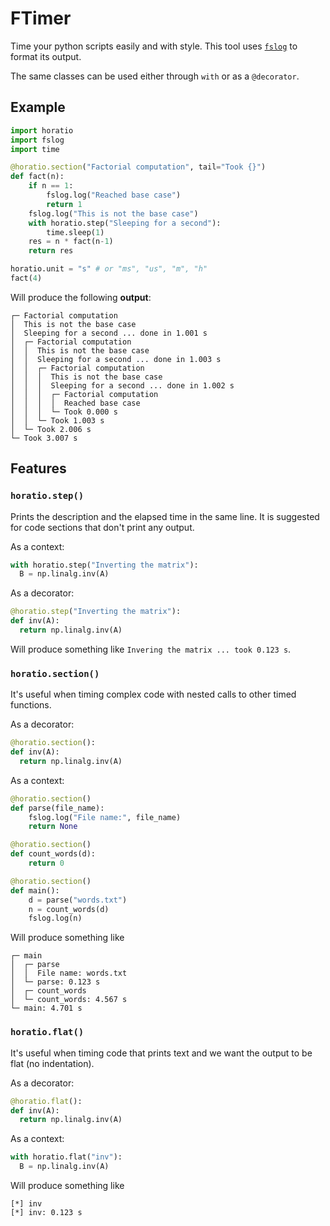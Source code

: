 # FTimer
Time your python scripts easily and with style. This tool uses [`fslog`](https://github.com/fsossai/fslog) to format its output.

The same classes can be used either through `with` or as a `@decorator`.

## Example

```python
import horatio
import fslog
import time

@horatio.section("Factorial computation", tail="Took {}")
def fact(n):
    if n == 1:
        fslog.log("Reached base case")
        return 1
    fslog.log("This is not the base case")
    with horatio.step("Sleeping for a second"):
        time.sleep(1)
    res = n * fact(n-1)
    return res

horatio.unit = "s" # or "ms", "us", "m", "h"
fact(4)
```
Will produce the following **output**:
```
┌─ Factorial computation
│  This is not the base case
│  Sleeping for a second ... done in 1.001 s
│  ┌─ Factorial computation
│  │  This is not the base case
│  │  Sleeping for a second ... done in 1.003 s
│  │  ┌─ Factorial computation
│  │  │  This is not the base case
│  │  │  Sleeping for a second ... done in 1.002 s
│  │  │  ┌─ Factorial computation
│  │  │  │  Reached base case
│  │  │  └─ Took 0.000 s
│  │  └─ Took 1.003 s
│  └─ Took 2.006 s
└─ Took 3.007 s
```

## Features

### `horatio.step()` 
Prints the description and the elapsed time in the same line. It is suggested for code sections that don't print any output.

  As a context:
```python
with horatio.step("Inverting the matrix"):
  B = np.linalg.inv(A)
```
As a decorator:
```python
@horatio.step("Inverting the matrix"):
def inv(A):
  return np.linalg.inv(A)
```
Will produce something like `Invering the matrix ... took 0.123 s`.

### `horatio.section()`
It's useful when timing complex code with nested calls to other timed functions.

As a decorator:
```python
@horatio.section():
def inv(A):
  return np.linalg.inv(A)
```
As a context:
```python
@horatio.section()
def parse(file_name):
    fslog.log("File name:", file_name)
    return None

@horatio.section()
def count_words(d):
    return 0

@horatio.section()
def main():
    d = parse("words.txt")
    n = count_words(d)
    fslog.log(n)
```
Will produce something like
```
┌─ main
│  ┌─ parse
│  │  File name: words.txt
│  └─ parse: 0.123 s
│  ┌─ count_words
│  └─ count_words: 4.567 s
└─ main: 4.701 s
```

### `horatio.flat()`
It's useful when timing code that prints text and we want the output to be flat (no indentation).

As a decorator:
```python
@horatio.flat():
def inv(A):
  return np.linalg.inv(A)
```
 As a context:
```python
with horatio.flat("inv"):
  B = np.linalg.inv(A)
```
Will produce something like
```
[*] inv
[*] inv: 0.123 s
```



